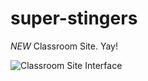 # super-stingers
*NEW* Classroom Site.  Yay!

![Classroom Site Interface](https://user-images.githubusercontent.com/44883733/54647448-e4ffa180-4a78-11e9-9ab0-2e6616ea3638.png)
